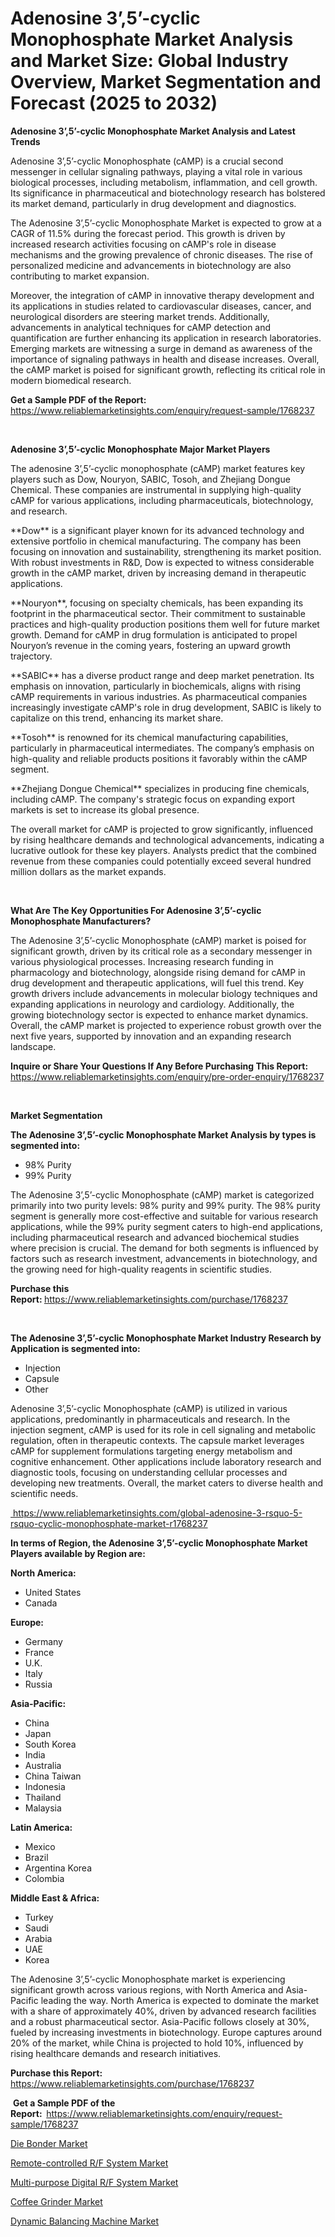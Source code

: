 <p><h1>Adenosine 3’,5’-cyclic Monophosphate Market Analysis and Market Size: Global Industry Overview, Market Segmentation and Forecast (2025 to 2032)</h1></p><p><strong>Adenosine 3’,5’-cyclic Monophosphate Market Analysis and Latest Trends</strong></p>
<p><p>Adenosine 3’,5’-cyclic Monophosphate (cAMP) is a crucial second messenger in cellular signaling pathways, playing a vital role in various biological processes, including metabolism, inflammation, and cell growth. Its significance in pharmaceutical and biotechnology research has bolstered its market demand, particularly in drug development and diagnostics.</p><p>The Adenosine 3’,5’-cyclic Monophosphate Market is expected to grow at a CAGR of 11.5% during the forecast period. This growth is driven by increased research activities focusing on cAMP's role in disease mechanisms and the growing prevalence of chronic diseases. The rise of personalized medicine and advancements in biotechnology are also contributing to market expansion.</p><p>Moreover, the integration of cAMP in innovative therapy development and its applications in studies related to cardiovascular diseases, cancer, and neurological disorders are steering market trends. Additionally, advancements in analytical techniques for cAMP detection and quantification are further enhancing its application in research laboratories. Emerging markets are witnessing a surge in demand as awareness of the importance of signaling pathways in health and disease increases. Overall, the cAMP market is poised for significant growth, reflecting its critical role in modern biomedical research.</p></p>
<p><strong>Get a Sample PDF of the Report:&nbsp;</strong> <a href="https://www.reliablemarketinsights.com/enquiry/request-sample/1768237?utm_campaign=2240&utm_medium=2&utm_source=Github&utm_content=ia&utm_term=25032025&utm_id=adenosine-35-cyclic-monophosphate">https://www.reliablemarketinsights.com/enquiry/request-sample/1768237</a></p>
<p>&nbsp;</p>
<p><strong>Adenosine 3’,5’-cyclic Monophosphate Major Market Players</strong></p>
<p><p>The adenosine 3’,5’-cyclic monophosphate (cAMP) market features key players such as Dow, Nouryon, SABIC, Tosoh, and Zhejiang Dongue Chemical. These companies are instrumental in supplying high-quality cAMP for various applications, including pharmaceuticals, biotechnology, and research.</p><p>**Dow** is a significant player known for its advanced technology and extensive portfolio in chemical manufacturing. The company has been focusing on innovation and sustainability, strengthening its market position. With robust investments in R&D, Dow is expected to witness considerable growth in the cAMP market, driven by increasing demand in therapeutic applications.</p><p>**Nouryon**, focusing on specialty chemicals, has been expanding its footprint in the pharmaceutical sector. Their commitment to sustainable practices and high-quality production positions them well for future market growth. Demand for cAMP in drug formulation is anticipated to propel Nouryon’s revenue in the coming years, fostering an upward growth trajectory.</p><p>**SABIC** has a diverse product range and deep market penetration. Its emphasis on innovation, particularly in biochemicals, aligns with rising cAMP requirements in various industries. As pharmaceutical companies increasingly investigate cAMP's role in drug development, SABIC is likely to capitalize on this trend, enhancing its market share.</p><p>**Tosoh** is renowned for its chemical manufacturing capabilities, particularly in pharmaceutical intermediates. The company’s emphasis on high-quality and reliable products positions it favorably within the cAMP segment. </p><p>**Zhejiang Dongue Chemical** specializes in producing fine chemicals, including cAMP. The company's strategic focus on expanding export markets is set to increase its global presence.</p><p>The overall market for cAMP is projected to grow significantly, influenced by rising healthcare demands and technological advancements, indicating a lucrative outlook for these key players. Analysts predict that the combined revenue from these companies could potentially exceed several hundred million dollars as the market expands.</p></p>
<p>&nbsp;</p>
<p><strong>What Are The Key Opportunities For Adenosine 3’,5’-cyclic Monophosphate Manufacturers?</strong></p>
<p><p>The Adenosine 3’,5’-cyclic Monophosphate (cAMP) market is poised for significant growth, driven by its critical role as a secondary messenger in various physiological processes. Increasing research funding in pharmacology and biotechnology, alongside rising demand for cAMP in drug development and therapeutic applications, will fuel this trend. Key growth drivers include advancements in molecular biology techniques and expanding applications in neurology and cardiology. Additionally, the growing biotechnology sector is expected to enhance market dynamics. Overall, the cAMP market is projected to experience robust growth over the next five years, supported by innovation and an expanding research landscape.</p></p>
<p><strong>Inquire or Share Your Questions If Any Before Purchasing This Report:</strong> <a href="https://www.reliablemarketinsights.com/enquiry/pre-order-enquiry/1768237?utm_campaign=2240&utm_medium=2&utm_source=Github&utm_content=ia&utm_term=25032025&utm_id=adenosine-35-cyclic-monophosphate">https://www.reliablemarketinsights.com/enquiry/pre-order-enquiry/1768237</a></p>
<p>&nbsp;</p>
<p><strong>Market Segmentation</strong></p>
<p><strong>The Adenosine 3’,5’-cyclic Monophosphate Market Analysis by types is segmented into:</strong></p>
<p><ul><li>98% Purity</li><li>99% Purity</li></ul></p>
<p><p>The Adenosine 3’,5’-cyclic Monophosphate (cAMP) market is categorized primarily into two purity levels: 98% purity and 99% purity. The 98% purity segment is generally more cost-effective and suitable for various research applications, while the 99% purity segment caters to high-end applications, including pharmaceutical research and advanced biochemical studies where precision is crucial. The demand for both segments is influenced by factors such as research investment, advancements in biotechnology, and the growing need for high-quality reagents in scientific studies.</p></p>
<p><strong>Purchase this Report:&nbsp;</strong><a href="https://www.reliablemarketinsights.com/purchase/1768237?utm_campaign=2240&utm_medium=2&utm_source=Github&utm_content=ia&utm_term=25032025&utm_id=adenosine-35-cyclic-monophosphate">https://www.reliablemarketinsights.com/purchase/1768237</a></p>
<p>&nbsp;</p>
<p><strong>The Adenosine 3’,5’-cyclic Monophosphate Market Industry Research by Application is segmented into:</strong></p>
<p><ul><li>Injection</li><li>Capsule</li><li>Other</li></ul></p>
<p><p>Adenosine 3’,5’-cyclic Monophosphate (cAMP) is utilized in various applications, predominantly in pharmaceuticals and research. In the injection segment, cAMP is used for its role in cell signaling and metabolic regulation, often in therapeutic contexts. The capsule market leverages cAMP for supplement formulations targeting energy metabolism and cognitive enhancement. Other applications include laboratory research and diagnostic tools, focusing on understanding cellular processes and developing new treatments. Overall, the market caters to diverse health and scientific needs.</p></p>
<p><a href="https://www.reliablemarketinsights.com/global-adenosine-3-rsquo-5-rsquo-cyclic-monophosphate-market-r1768237?utm_campaign=2240&utm_medium=2&utm_source=Github&utm_content=ia&utm_term=25032025&utm_id=adenosine-35-cyclic-monophosphate">&nbsp;https://www.reliablemarketinsights.com/global-adenosine-3-rsquo-5-rsquo-cyclic-monophosphate-market-r1768237</a></p>
<p><strong>In terms of Region, the Adenosine 3’,5’-cyclic Monophosphate Market Players available by Region are:</strong></p>
<p>
    <p> <strong> North America: </strong>
        <ul>
            <li>United States</li>
            <li>Canada</li>
        </ul>
        </p> 
    <p> <strong> Europe: </strong>
        <ul>
            <li>Germany</li>
            <li>France</li>
            <li>U.K.</li>
            <li>Italy</li>
            <li>Russia</li>
        </ul>
        </p> 
    <p> <strong> Asia-Pacific: </strong>
        <ul>
            <li>China</li>
            <li>Japan</li>
            <li>South Korea</li>
            <li>India</li>
            <li>Australia</li>
            <li>China Taiwan</li>
            <li>Indonesia</li>
            <li>Thailand</li>
            <li>Malaysia</li>
        </ul>
        </p> 
    <p> <strong> Latin America: </strong>
        <ul>
            <li>Mexico</li>
            <li>Brazil</li>
            <li>Argentina Korea</li>
            <li>Colombia</li>
        </ul>
        </p> 
    <p> <strong> Middle East & Africa: </strong>
        <ul>
            <li>Turkey</li>
            <li>Saudi</li>
            <li>Arabia</li>
            <li>UAE</li>
            <li>Korea</li>
        </ul>
    </p>
    </p>
<p><p>The Adenosine 3’,5’-cyclic Monophosphate market is experiencing significant growth across various regions, with North America and Asia-Pacific leading the way. North America is expected to dominate the market with a share of approximately 40%, driven by advanced research facilities and a robust pharmaceutical sector. Asia-Pacific follows closely at 30%, fueled by increasing investments in biotechnology. Europe captures around 20% of the market, while China is projected to hold 10%, influenced by rising healthcare demands and research initiatives.</p></p>
<p><strong>Purchase this Report: </strong><a href="https://www.reliablemarketinsights.com/purchase/1768237?utm_campaign=2240&utm_medium=2&utm_source=Github&utm_content=ia&utm_term=25032025&utm_id=adenosine-35-cyclic-monophosphate">https://www.reliablemarketinsights.com/purchase/1768237</a></p>
<p>&nbsp;<strong>Get a Sample PDF of the Report:&nbsp;&nbsp;</strong><a href="https://www.reliablemarketinsights.com/enquiry/request-sample/1768237?utm_campaign=2240&utm_medium=2&utm_source=Github&utm_content=ia&utm_term=25032025&utm_id=adenosine-35-cyclic-monophosphate">https://www.reliablemarketinsights.com/enquiry/request-sample/1768237</a></p>
<p><strong></strong></p>
<p><p><a href="https://www.linkedin.com/pulse/die-bonder-market-overview-expected-growth-12-cagr-from-ovpoe?utm_campaign=2240&utm_medium=2&utm_source=Github&utm_content=ia&utm_term=25032025&utm_id=adenosine-35-cyclic-monophosphate">Die Bonder Market</a></p><p><a href="https://github.com/hoganemken50/Market-Research-Report-List-1/blob/main/remote-controlled-rf-system-market.md?utm_campaign=2240&utm_medium=2&utm_source=Github&utm_content=ia&utm_term=25032025&utm_id=adenosine-35-cyclic-monophosphate">Remote-controlled R/F System Market</a></p><p><a href="https://github.com/kuziaaring40/Market-Research-Report-List-1/blob/main/multi-purpose-digital-rf-system-market.md?utm_campaign=2240&utm_medium=2&utm_source=Github&utm_content=ia&utm_term=25032025&utm_id=adenosine-35-cyclic-monophosphate">Multi-purpose Digital R/F System Market</a></p><p><a href="https://www.linkedin.com/pulse/coffee-grinder-market-size-segmentation-trends-growth-analysis-7slwe?utm_campaign=2240&utm_medium=2&utm_source=Github&utm_content=ia&utm_term=25032025&utm_id=adenosine-35-cyclic-monophosphate">Coffee Grinder Market</a></p><p><a href="https://www.linkedin.com/pulse/dynamic-balancing-machine-market-revolution-driving-factors-m0sae?utm_campaign=2240&utm_medium=2&utm_source=Github&utm_content=ia&utm_term=25032025&utm_id=adenosine-35-cyclic-monophosphate">Dynamic Balancing Machine Market</a></p></p>